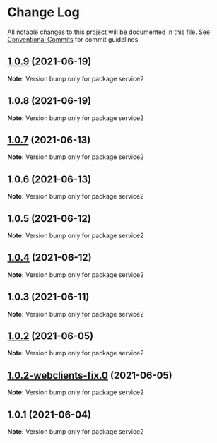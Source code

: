# Change Log

All notable changes to this project will be documented in this file.
See [Conventional Commits](https://conventionalcommits.org) for commit guidelines.

## [1.0.9](https://github.com/yurikrupnik/mussia8/compare/service2@1.0.8...service2@1.0.9) (2021-06-19)

**Note:** Version bump only for package service2





## 1.0.8 (2021-06-19)

**Note:** Version bump only for package service2





## [1.0.7](https://github.com/yurikrupnik/mussia8/compare/service2@1.0.6...service2@1.0.7) (2021-06-13)

**Note:** Version bump only for package service2





## 1.0.6 (2021-06-13)

**Note:** Version bump only for package service2





## 1.0.5 (2021-06-12)

**Note:** Version bump only for package service2





## [1.0.4](https://github.com/yurikrupnik/mussia8/compare/service2@1.0.3...service2@1.0.4) (2021-06-12)

**Note:** Version bump only for package service2





## 1.0.3 (2021-06-11)

**Note:** Version bump only for package service2





## [1.0.2](https://github.com/yurikrupnik/mussia8/compare/service2@1.0.2-webclients-fix.0...service2@1.0.2) (2021-06-05)

**Note:** Version bump only for package service2





## [1.0.2-webclients-fix.0](https://github.com/yurikrupnik/mussia8/compare/service2@1.0.1...service2@1.0.2-webclients-fix.0) (2021-06-05)

**Note:** Version bump only for package service2





## 1.0.1 (2021-06-04)

**Note:** Version bump only for package service2

